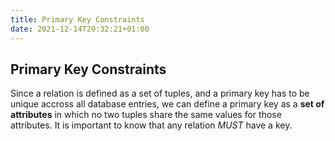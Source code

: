 ```yaml
---
title: Primary Key Constraints
date: 2021-12-14T20:32:21+01:00
---
```

## Primary Key Constraints
Since a relation is defined as a set of tuples, and a primary key has to be unique accross all database entries, we can define a primary key as a **set of attributes** in which no two tuples share the same values for those attributes. It is important to know that any relation *MUST* have a key.